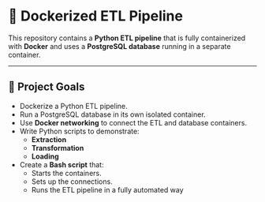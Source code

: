 # 🐳 Dockerized ETL Pipeline

This repository contains a **Python ETL pipeline** that is fully containerized with **Docker** and uses a **PostgreSQL database** running in a separate container.  

---

## 📌 Project Goals
- Dockerize a Python ETL pipeline.  
- Run a PostgreSQL database in its own isolated container.  
- Use **Docker networking** to connect the ETL and database containers.  
- Write Python scripts to demonstrate:
  - **Extraction**
  - **Transformation**
  - **Loading**  
- Create a **Bash script** that:
  - Starts the containers.
  - Sets up the connections.
  - Runs the ETL pipeline in a fully automated way
